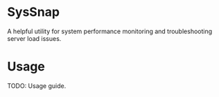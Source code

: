 SysSnap
=======

A helpful utility for system performance monitoring and troubleshooting server load issues.

Usage
=======

TODO: Usage guide.

